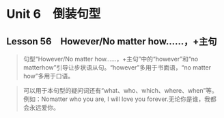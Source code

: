 ﻿ # Unit 6　倒装句型
 ## Lesson 56　However/No matter how……，+主句
 
> 句型“However/No matter how……，+主句”中的“however”和“no matterhow”引导让步状语从句。“however”多用于书面语，“no matter how”多用于口语。

> 可以用于本句型的疑问词还有“what、who、which、where、when”等。例如：Nomatter who you are, I will love you forever.无论你是谁，我都会永远爱你。


 